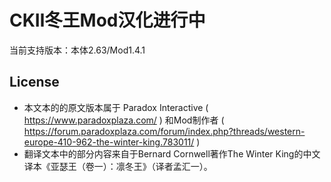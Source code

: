 # CKⅡ冬王Mod汉化进行中
当前支持版本：本体2.63/Mod1.4.1</br>
## License</br>
* 本文本的的原文版本属于 Paradox Interactive ( https://www.paradoxplaza.com/ ) 和Mod制作者 ( https://forum.paradoxplaza.com/forum/index.php?threads/western-europe-410-962-the-winter-king.783011/ )</br>
* 翻译文本中的部分内容来自于Bernard Cornwell著作The Winter King的中文译本《亚瑟王（卷一）：凛冬王》（译者孟汇一）。</br>
